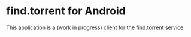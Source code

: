 # find.torrent for Android

This application is a (work in progress) client for the [find.torrent service][find.torrent].

[find.torrent]: https://github.com/Tortugas-Consulting-LLC/find.torrent "find.torrent"
